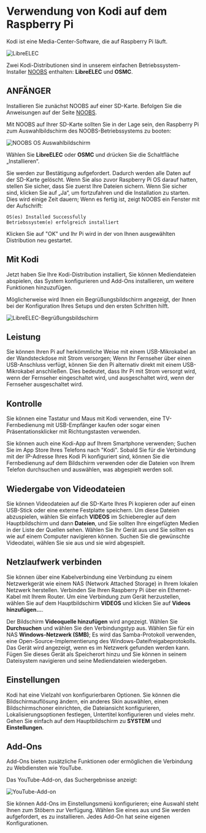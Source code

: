 # Verwendung von Kodi auf dem Raspberry Pi

Kodi ist eine Media-Center-Software, die auf Raspberry Pi läuft.

![LibreELEC](images/openelec.png)

Zwei Kodi-Distributionen sind in unserem einfachen Betriebssystem-Installer [NOOBS](../../installation/noobs.md) enthalten: **LibreELEC** und **OSMC**.

## ANFÄNGER

Installieren Sie zunächst NOOBS auf einer SD-Karte. Befolgen Sie die Anweisungen auf der Seite [NOOBS](../../installation/noobs.md).

Mit NOOBS auf Ihrer SD-Karte sollten Sie in der Lage sein, den Raspberry Pi zum Auswahlbildschirm des NOOBS-Betriebssystems zu booten:

![NOOBS OS Auswahlbildschirm](../../installation/images/noobs.png)

Wählen Sie **LibreELEC** oder **OSMC** und drücken Sie die Schaltfläche „Installieren“.

Sie werden zur Bestätigung aufgefordert. Dadurch werden alle Daten auf der SD-Karte gelöscht. Wenn Sie also zuvor Raspberry Pi OS darauf hatten, stellen Sie sicher, dass Sie zuerst Ihre Dateien sichern. Wenn Sie sicher sind, klicken Sie auf „Ja“, um fortzufahren und die Installation zu starten. Dies wird einige Zeit dauern; Wenn es fertig ist, zeigt NOOBS ein Fenster mit der Aufschrift:

```
OS(es) Installed Successfully
Betriebssystem(e) erfolgreich installiert
```

Klicken Sie auf "OK" und Ihr Pi wird in der von Ihnen ausgewählten Distribution neu gestartet.

## Mit Kodi

Jetzt haben Sie Ihre Kodi-Distribution installiert, Sie können Mediendateien abspielen, das System konfigurieren und Add-Ons installieren, um weitere Funktionen hinzuzufügen.

Möglicherweise wird Ihnen ein Begrüßungsbildschirm angezeigt, der Ihnen bei der Konfiguration Ihres Setups und den ersten Schritten hilft.

![LibreELEC-Begrüßungsbildschirm](images/openelec-main.png)

## Leistung

Sie können Ihren Pi auf herkömmliche Weise mit einem USB-Mikrokabel an der Wandsteckdose mit Strom versorgen; Wenn Ihr Fernseher über einen USB-Anschluss verfügt, können Sie den Pi alternativ direkt mit einem USB-Mikrokabel anschließen. Dies bedeutet, dass Ihr Pi mit Strom versorgt wird, wenn der Fernseher eingeschaltet wird, und ausgeschaltet wird, wenn der Fernseher ausgeschaltet wird.

## Kontrolle

Sie können eine Tastatur und Maus mit Kodi verwenden, eine TV-Fernbedienung mit USB-Empfänger kaufen oder sogar einen Präsentationsklicker mit Richtungstasten verwenden.

Sie können auch eine Kodi-App auf Ihrem Smartphone verwenden; Suchen Sie im App Store Ihres Telefons nach "Kodi". Sobald Sie für die Verbindung mit der IP-Adresse Ihres Kodi Pi konfiguriert sind, können Sie die Fernbedienung auf dem Bildschirm verwenden oder die Dateien von Ihrem Telefon durchsuchen und auswählen, was abgespielt werden soll.

## Wiedergabe von Videodateien

Sie können Videodateien auf die SD-Karte Ihres Pi kopieren oder auf einen USB-Stick oder eine externe Festplatte speichern. Um diese Dateien abzuspielen, wählen Sie einfach **VIDEOS** im Schieberegler auf dem Hauptbildschirm und dann **Dateien**, und Sie sollten Ihre eingefügten Medien in der Liste der Quellen sehen. Wählen Sie Ihr Gerät aus und Sie sollten es wie auf einem Computer navigieren können. Suchen Sie die gewünschte Videodatei, wählen Sie sie aus und sie wird abgespielt.

## Netzlaufwerk verbinden

Sie können über eine Kabelverbindung eine Verbindung zu einem Netzwerkgerät wie einem NAS (Network Attached Storage) in Ihrem lokalen Netzwerk herstellen. Verbinden Sie Ihren Raspberry Pi über ein Ethernet-Kabel mit Ihrem Router. Um eine Verbindung zum Gerät herzustellen, wählen Sie auf dem Hauptbildschirm **VIDEOS** und klicken Sie auf **Videos hinzufügen...**.

Der Bildschirm **Videoquelle hinzufügen** wird angezeigt. Wählen Sie **Durchsuchen** und wählen Sie den Verbindungstyp aus. Wählen Sie für ein NAS **Windows-Netzwerk (SMB)**; Es wird das Samba-Protokoll verwenden, eine Open-Source-Implementierung des Windows-Dateifreigabeprotokolls. Das Gerät wird angezeigt, wenn es im Netzwerk gefunden werden kann. Fügen Sie dieses Gerät als Speicherort hinzu und Sie können in seinem Dateisystem navigieren und seine Mediendateien wiedergeben.

## Einstellungen

Kodi hat eine Vielzahl von konfigurierbaren Optionen. Sie können die Bildschirmauflösung ändern, ein anderes Skin auswählen, einen Bildschirmschoner einrichten, die Dateiansicht konfigurieren, Lokalisierungsoptionen festlegen, Untertitel konfigurieren und vieles mehr. Gehen Sie einfach auf dem Hauptbildschirm zu **SYSTEM** und **Einstellungen**.

## Add-Ons

Add-Ons bieten zusätzliche Funktionen oder ermöglichen die Verbindung zu Webdiensten wie YouTube.

Das YouTube-Add-on, das Suchergebnisse anzeigt:

![YouTube-Add-on](images/xbmc-youtube.jpg)

Sie können Add-Ons im Einstellungsmenü konfigurieren; eine Auswahl steht Ihnen zum Stöbern zur Verfügung. Wählen Sie eines aus und Sie werden aufgefordert, es zu installieren. Jedes Add-On hat seine eigenen Konfigurationen.